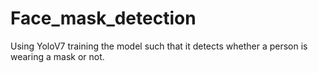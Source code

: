 # Face_mask_detection
Using YoloV7 training the model such that it detects whether a person is wearing a mask or not. 
